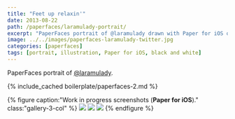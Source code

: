 ```yaml
---
title: "Feet up relaxin'"
date: 2013-08-22
path: /paperfaces/laramulady-portrait/
excerpt: "PaperFaces portrait of @laramulady drawn with Paper for iOS on an iPad."
image: ../../images/paperfaces-laramulady-twitter.jpg
categories: [paperfaces]
tags: [portrait, illustration, Paper for iOS, black and white]
---
```


PaperFaces portrait of [@laramulady](https://twitter.com/laramulady).

{% include_cached boilerplate/paperfaces-2.md %}

{% figure caption:"Work in progress screenshots (**Paper for iOS**)." class:"gallery-3-col" %}
[![](../../images/paperfaces-laramulady-process-1-600.jpg)](../../images/paperfaces-laramulady-process-1-lg.jpg)
[![](../../images/paperfaces-laramulady-process-2-600.jpg)](../../images/paperfaces-laramulady-process-2-lg.jpg)
[![](../../images/paperfaces-laramulady-process-3-600.jpg)](../../images/paperfaces-laramulady-process-3-lg.jpg)
{% endfigure %}

